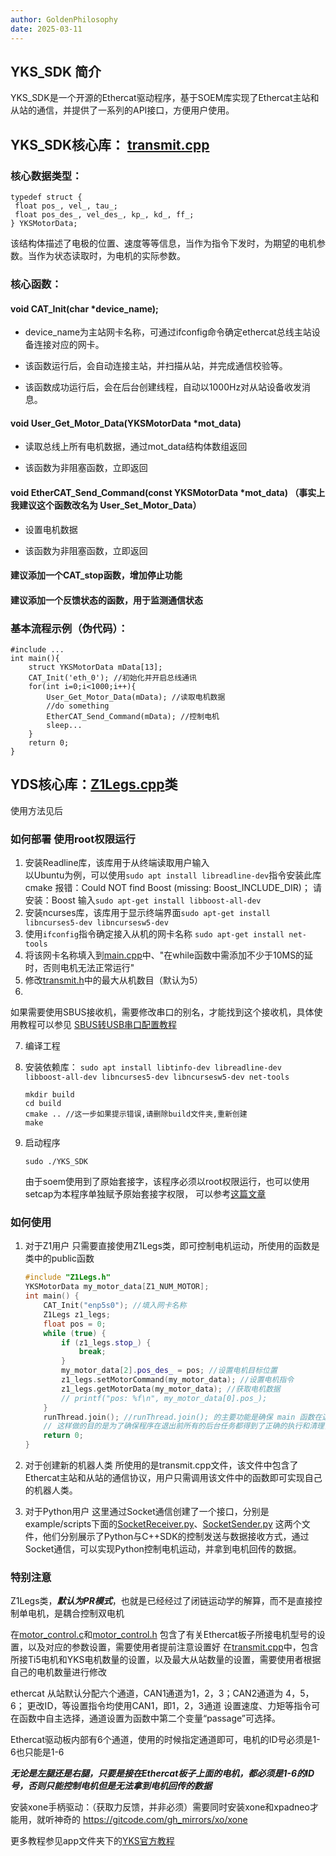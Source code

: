 ```yaml
---
author: GoldenPhilosophy
date: 2025-03-11
---
```


## YKS_SDK 简介

YKS_SDK是一个开源的Ethercat驱动程序，基于SOEM库实现了Ethercat主站和从站的通信，并提供了一系列的API接口，方便用户使用。

## YKS_SDK核心库： [transmit.cpp](app/transmit.cpp)

### 核心数据类型：

```
typedef struct {
 float pos_, vel_, tau_;
 float pos_des_, vel_des_, kp_, kd_, ff_;
} YKSMotorData;
```

该结构体描述了电极的位置、速度等等信息，当作为指令下发时，为期望的电机参数。当作为状态读取时，为电机的实际参数。

### 核心函数：

#### void CAT_Init(char *device_name);

- device_name为主站网卡名称，可通过ifconfig命令确定ethercat总线主站设备连接对应的网卡。

- 该函数运行后，会自动连接主站，并扫描从站，并完成通信校验等。

- 该函数成功运行后，会在后台创建线程，自动以1000Hz对从站设备收发消息。

#### void User_Get_Motor_Data(YKSMotorData *mot_data)

- 读取总线上所有电机数据，通过mot_data结构体数组返回

- 该函数为非阻塞函数，立即返回

#### void EtherCAT_Send_Command(const YKSMotorData *mot_data) （事实上我建议这个函数改名为  User_Set_Motor_Data）

- 设置电机数据

- 该函数为非阻塞函数，立即返回

#### 建议添加一个CAT_stop函数，增加停止功能

#### 建议添加一个反馈状态的函数，用于监测通信状态

### 基本流程示例（伪代码）：

    #include ...
    int main(){
        struct YKSMotorData mData[13];
        CAT_Init('eth_0'); //初始化并开启总线通讯
        for(int i=0;i<1000;i++){
            User_Get_Motor_Data(mData); //读取电机数据
            //do something
            EtherCAT_Send_Command(mData); //控制电机
            sleep...
        }
        return 0;
    }    

## YDS核心库：[Z1Legs.cpp](Z1Legs.cpp)类

使用方法见后

### 如何部署 使用root权限运行

1. 安装Readline库，该库用于从终端读取用户输入  
   以Ubuntu为例，可以使用`sudo apt install libreadline-dev`指令安装此库
   cmake 报错：Could NOT find Boost (missing: Boost_INCLUDE_DIR)；
   请安装：Boost 输入`sudo apt-get install libboost-all-dev`
2. 安装ncurses库，该库用于显示终端界面`sudo apt-get install libncurses5-dev libncursesw5-dev`
3. 使用`ifconfig`指令确定接入从机的网卡名称  `sudo apt-get install net-tools`
4. 将该网卡名称填入到[main.cpp](main.cpp)中、"在while函数中需添加不少于10MS的延时，否则电机无法正常运行"
5. 修改[transmit.h](app/transmit.h)中的最大从机数目（默认为5）
6.

如果需要使用SBUS接收机，需要修改串口的别名，才能找到这个接收机，具体使用教程可以参见 [SBUS转USB串口配置教程](https://www.wolai.com/kUuBkzjtbkCvuwPxWN3Epj)

7. 编译工程
8. 安装依赖库：
   `sudo apt install libtinfo-dev libreadline-dev libboost-all-dev libncurses5-dev libncursesw5-dev net-tools`

   ```shell
   mkdir build
   cd build
   cmake .. //这一步如果提示错误,请删除build文件夹,重新创建
   make
   ```

9. 启动程序
    ```shell
   sudo ./YKS_SDK
   ```
   由于soem使用到了原始套接字，该程序必须以root权限运行，也可以使用setcap为本程序单独赋予原始套接字权限，
   可以参考[这篇文章](https://squidarth.com/networking/systems/rc/2018/05/28/using-raw-sockets.html)

### 如何使用

1. 对于Z1用户
   只需要直接使用Z1Legs类，即可控制电机运动，所使用的函数是类中的public函数

   ```cpp
   #include "Z1Legs.h"
   YKSMotorData my_motor_data[Z1_NUM_MOTOR];
   int main() {
       CAT_Init("enp5s0"); //填入网卡名称
       Z1Legs z1_legs;
       float pos = 0;
       while (true) {
           if (z1_legs.stop_) {
               break;
           }
           my_motor_data[2].pos_des_ = pos; //设置电机目标位置
           z1_legs.setMotorCommand(my_motor_data); //设置电机指令
           z1_legs.getMotorData(my_motor_data); //获取电机数据
           // printf("pos: %f\n", my_motor_data[0].pos_);
       }
       runThread.join(); //runThread.join(); 的主要功能是确保 main 函数在退出之前等待 runThread 线程完成其任务。
       // 这样做的目的是为了确保程序在退出前所有的后台任务都得到了正确的执行和清理，避免数据丢失或资源泄露。
       return 0;
   }

   ```

2. 对于创建新的机器人类
   所使用的是transmit.cpp文件，该文件中包含了Ethercat主站和从站的通信协议，用户只需调用该文件中的函数即可实现自己的机器人类。

3. 对于Python用户
   这里通过Socket通信创建了一个接口，分别是example/scripts下面的[SocketReceiver.py](example/scripts/SocketReceiver.py)、[SocketSender.py](example/scripts/SocketSender.py)
   这两个文件，他们分别展示了Python与C++SDK的控制发送与数据接收方式，通过Socket通信，可以实现Python控制电机运动，并拿到电机回传的数据。

### 特别注意

Z1Legs类，***默认为PR模式***，也就是已经经过了闭链运动学的解算，而不是直接控制单电机，是耦合控制双电机

在[motor_control.c](app/motor_control.c)和[motor_control.h](app/motor_control.h)
包含了有关Ethercat板子所接电机型号的设置，以及对应的参数设置，需要使用者提前注意设置好
在[transmit.cpp](app/transmit.cpp)中，包含所接Ti5电机和YKS电机数量的设置，以及最大从站数量的设置，需要使用者根据自己的电机数量进行修改

ethercat 从站默认分配六个通道，CAN1通道为1，2，3；CAN2通道为 4，5，6；
更改ID，等设置指令均使用CAN1，即1，2，3通道
设置速度、力矩等指令可在函数中自主选择，通道设置为函数中第二个变量“passage”可选择。

Ethercat驱动板内部有6个通道，使用的时候指定通道即可，电机的ID号必须是1-6也只能是1-6

***无论是左腿还是右腿，只要是接在Ethercat板子上面的电机，都必须是1-6的ID号，否则只能控制电机但是无法拿到电机回传的数据***

安装xone手柄驱动：（获取力反馈，并非必须）需要同时安装xone和xpadneo才能用，就听神奇的
https://gitcode.com/gh_mirrors/xo/xone

更多教程参见app文件夹下的[YKS官方教程](app/README.md#SOEM主站)